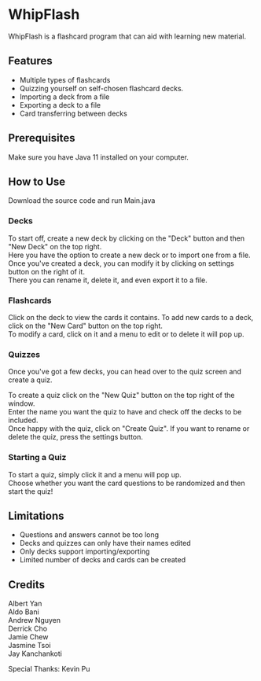 # WhipFlash
WhipFlash is a flashcard program that can aid with learning new material.

## Features
- Multiple types of flashcards
- Quizzing yourself on self-chosen flashcard decks.
- Importing a deck from a file
- Exporting a deck to a file
- Card transferring between decks

## Prerequisites

Make sure you have Java 11 installed on your computer.

## How to Use

Download the source code and run Main.java

### Decks
To start off, create a new deck by clicking on the "Deck" button and then "New Deck" on the top right.\
Here you have the option to create a new deck or to import one from a file. \
Once you've created a deck, you can modify it by clicking on settings button on the right of it. \
There you can rename it, delete it, and even export it to a file.

### Flashcards

Click on the deck to view the cards it contains. To add new cards to a deck, click on the "New Card" button on the top right.\
To modify a card, click on it and a menu to edit or to delete it will pop up.

### Quizzes

Once you've got a few decks, you can head over to the quiz screen and create a quiz.

To create a quiz click on the "New Quiz" button on the top right of the window. \
Enter the name you want the quiz to have and check off the decks to be included. \
Once happy with the quiz, click on "Create Quiz".
If you want to rename or delete the quiz, press the settings button.

### Starting a Quiz
To start a quiz, simply click it and a menu will pop up. \
Choose whether you want the card questions to be randomized and then start the quiz!

## Limitations
 - Questions and answers cannot be too long
 - Decks and quizzes can only have their names edited
 - Only decks support importing/exporting
 - Limited number of decks and cards can be created
## Credits
Albert Yan\
Aldo Bani\
Andrew Nguyen\
Derrick Cho\
Jamie Chew\
Jasmine Tsoi\
Jay Kanchankoti

Special Thanks: Kevin Pu
